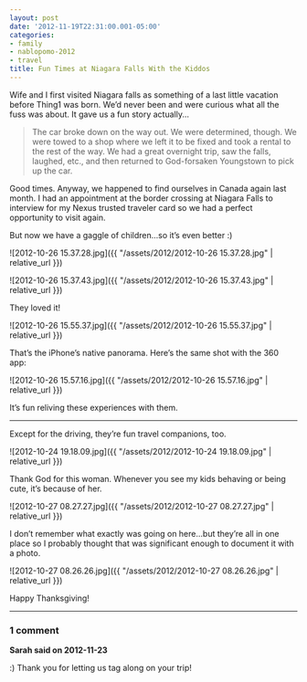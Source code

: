 ```yaml
---
layout: post
date: '2012-11-19T22:31:00.001-05:00'
categories:
- family
- nablopomo-2012
- travel
title: Fun Times at Niagara Falls With the Kiddos
---
```


Wife and I first visited Niagara falls as something of a last little vacation before Thing1 was born. We’d never been and were curious what all the fuss was about. It gave us a fun story actually...

> The car broke down on the way out. We were determined, though. We were towed to a shop where we left it to be fixed and took a rental to the rest of the way. We had a great overnight trip, saw the falls, laughed, etc., and then returned to God-forsaken Youngstown to pick up the car.

Good times. Anyway, we happened to find ourselves in Canada again last month. I had an appointment at the border crossing at Niagara Falls to interview for my Nexus trusted traveler card so we had a perfect opportunity to visit again.

But now we have a gaggle of children...so it’s even better :)

![2012-10-26 15.37.28.jpg]({{ "/assets/2012/2012-10-26 15.37.28.jpg" | relative_url }})

![2012-10-26 15.37.43.jpg]({{ "/assets/2012/2012-10-26 15.37.43.jpg" | relative_url }})

They loved it!

![2012-10-26 15.55.37.jpg]({{ "/assets/2012/2012-10-26 15.55.37.jpg" | relative_url }}) 

That’s the iPhone’s native panorama. Here’s the same shot with the 360 app:

![2012-10-26 15.57.16.jpg]({{ "/assets/2012/2012-10-26 15.57.16.jpg" | relative_url }})

It’s fun reliving these experiences with them.

***

Except for the driving, they’re fun travel companions, too.  

![2012-10-24 19.18.09.jpg]({{ "/assets/2012/2012-10-24 19.18.09.jpg" | relative_url }})

Thank God for this woman. Whenever you see my kids behaving or being cute, it’s because of her.

![2012-10-27 08.27.27.jpg]({{ "/assets/2012/2012-10-27 08.27.27.jpg" | relative_url }})

I don’t remember what exactly was going on here...but they’re all in one place so I probably thought that was significant enough to document it with a photo.  

![2012-10-27 08.26.26.jpg]({{ "/assets/2012/2012-10-27 08.26.26.jpg" | relative_url }})

Happy Thanksgiving!

---

### 1 comment

**Sarah said on 2012-11-23**

:)  Thank you for letting us tag along on your trip!

